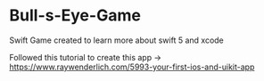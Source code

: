 # Bull-s-Eye-Game
Swift Game created to learn more about swift 5 and xcode

Followed this tutorial to create this app -> https://www.raywenderlich.com/5993-your-first-ios-and-uikit-app
